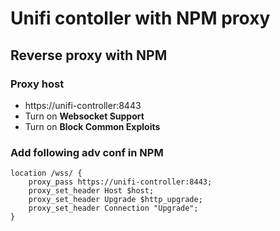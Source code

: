 # Unifi contoller with NPM proxy


## Reverse proxy with NPM
### Proxy host
- https://unifi-controller:8443
- Turn on **Websocket Support**
- Turn on **Block Common Exploits**
### Add following adv conf in NPM
```nginx
location /wss/ {
    proxy_pass https://unifi-controller:8443;
    proxy_set_header Host $host;
    proxy_set_header Upgrade $http_upgrade;
    proxy_set_header Connection "Upgrade";
}
```